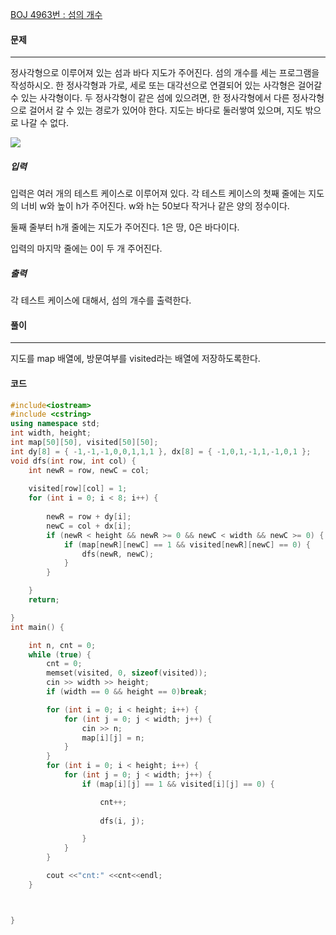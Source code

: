 [BOJ 4963번 : 섬의 개수](https://www.acmicpc.net/problem/4963)

#### 문제

------

정사각형으로 이루어져 있는 섬과 바다 지도가 주어진다. 섬의 개수를 세는 프로그램을 작성하시오. 한 정사각형과 가로, 세로 또는 대각선으로 연결되어 있는 사각형은 걸어갈 수 있는 사각형이다. 두 정사각형이 같은 섬에 있으려면, 한 정사각형에서 다른 정사각형으로 걸어서 갈 수 있는 경로가 있어야 한다. 지도는 바다로 둘러쌓여 있으며, 지도 밖으로 나갈 수 없다. 

 ![](https://www.acmicpc.net/upload/images/island.png)



##### 입력

입력은 여러 개의 테스트 케이스로 이루어져 있다. 각 테스트 케이스의 첫째 줄에는 지도의 너비 w와 높이 h가 주어진다. w와 h는 50보다 작거나 같은 양의 정수이다.

둘째 줄부터 h개 줄에는 지도가 주어진다. 1은 땅, 0은 바다이다.

입력의 마지막 줄에는 0이 두 개 주어진다.

##### 출력

각 테스트 케이스에 대해서, 섬의 개수를 출력한다.



#### 풀이

------

지도를 map 배열에, 방문여부를 visited라는 배열에 저장하도록한다. 



#### 코드

```c++
#include<iostream>
#include <cstring>
using namespace std;
int width, height;
int map[50][50], visited[50][50];
int dy[8] = { -1,-1,-1,0,0,1,1,1 }, dx[8] = { -1,0,1,-1,1,-1,0,1 };
void dfs(int row, int col) {
	int newR = row, newC = col;
	
	visited[row][col] = 1;
	for (int i = 0; i < 8; i++) {
		
		newR = row + dy[i];
		newC = col + dx[i];
		if (newR < height && newR >= 0 && newC < width && newC >= 0) {
			if (map[newR][newC] == 1 && visited[newR][newC] == 0) {
				dfs(newR, newC);
			}
		}

	}
	return;

}
int main() {

	int n, cnt = 0;
	while (true) {
		cnt = 0;
		memset(visited, 0, sizeof(visited));
		cin >> width >> height;
		if (width == 0 && height == 0)break;

		for (int i = 0; i < height; i++) {
			for (int j = 0; j < width; j++) {
				cin >> n;
				map[i][j] = n;
			}
		}
		for (int i = 0; i < height; i++) {
			for (int j = 0; j < width; j++) {
				if (map[i][j] == 1 && visited[i][j] == 0) {

					cnt++;
					
					dfs(i, j);

				}
			}
		}

		cout <<"cnt:" <<cnt<<endl;
	}



}
```



 